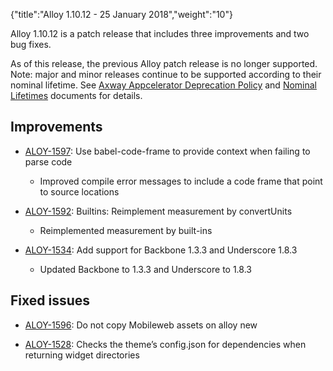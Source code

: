 {"title":"Alloy 1.10.12 - 25 January 2018","weight":"10"}

Alloy 1.10.12 is a patch release that includes three improvements and two bug fixes.

As of this release, the previous Alloy patch release is no longer supported. Note: major and minor releases continue to be supported according to their nominal lifetime. See [Axway Appcelerator Deprecation Policy](/docs/appc/AMPLIFY_Appcelerator_Services_Overview/Axway_Appcelerator_Deprecation_Policy/) and [Nominal Lifetimes](/docs/appc/AMPLIFY_Appcelerator_Services_Overview/Axway_Appcelerator_Product_Lifecycle/#nominal-lifetimes) documents for details.

## Improvements

* [ALOY-1597](https://jira.appcelerator.org/browse/ALOY-1597): Use babel-code-frame to provide context when failing to parse code

    * Improved compile error messages to include a code frame that point to source locations

* [ALOY-1592](https://jira.appcelerator.org/browse/ALOY-1592): Builtins: Reimplement measurement by convertUnits

    * Reimplemented measurement by built-ins

* [ALOY-1534](https://jira.appcelerator.org/browse/ALOY-1534): Add support for Backbone 1.3.3 and Underscore 1.8.3

    * Updated Backbone to 1.3.3 and Underscore to 1.8.3

## Fixed issues

* [ALOY-1596](https://jira.appcelerator.org/browse/ALOY-1596): Do not copy Mobileweb assets on alloy new

* [ALOY-1528](https://jira.appcelerator.org/browse/ALOY-1528): Checks the theme’s config.json for dependencies when returning widget directories

